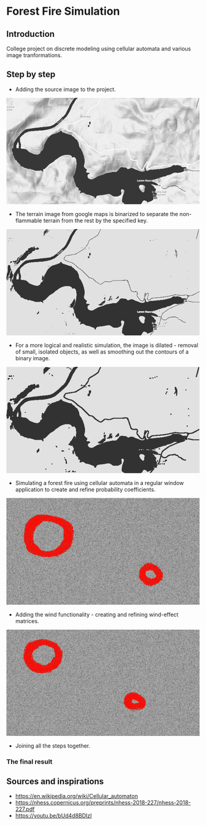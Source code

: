 # Forest Fire Simulation
## Introduction
College project on discrete modeling using cellular automata and various image tranformations. 

## Step by step
* Adding the source image to the project.
<p align="center">
    <img src="./input/input_map.bmp">
</p>

* The terrain image from google maps is binarized to separate the non-flammable terrain from the rest by the specified key.
<p align="center">
    <img src="./output/binarized_map.bmp">
</p>

* For a more logical and realistic simulation, the image is dilated - removal of small, isolated objects, as well as smoothing out the contours of a binary image.
<p align="center">
    <img src="./output/dilated_map.bmp">
</p>

* Simulating a forest fire using cellular automata in a regular window application to create and refine probability coefficients.
<p align="center">
    <img src="./output/no_wind_no_map_gif_30ms.gif">
</p>

* Adding the wind functionality - creating and refining wind-effect matrices.
<p align="center">
    <img src="./output/wind_no_map_gif_30ms.gif">
</p>

* Joining all the steps together.

### The final result


## Sources and inspirations
* https://en.wikipedia.org/wiki/Cellular_automaton
* https://nhess.copernicus.org/preprints/nhess-2018-227/nhess-2018-227.pdf
* https://youtu.be/bUd4d8BDIzI
